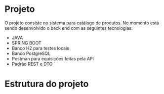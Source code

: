 # Projeto  
O projeto consiste no sistema para catálogo de produtos. No momento está sendo desenvolvido o back end com as seguintes tecnologias: 
- JAVA 
- SPRING BOOT
- Banco H2 para testes locais 
- Banco PostgreSQL
- Postman para equisições feitas pela API
- Padrão REST e DTO

# Estrutura do projeto 

